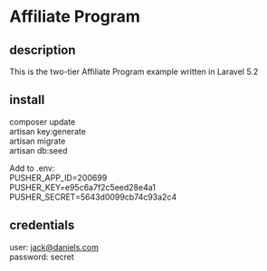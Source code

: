 # Affiliate Program

## description
This is the two-tier Affiliate Program example written in Laravel 5.2<br />

## install

composer update<br />
artisan key:generate<br />
artisan migrate<br />
artisan db:seed<br />

Add to .env:<br />
PUSHER_APP_ID=200699<br />
PUSHER_KEY=e95c6a7f2c5eed28e4a1<br />
PUSHER_SECRET=5643d0099cb74c93a2c4<br />

## credentials
user: jack@daniels.com <br />
password: secret
